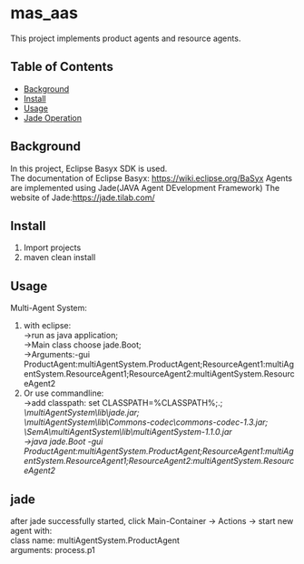 # mas_aas

This project implements product agents and resource agents.

## Table of Contents

- [Background](#background)
- [Install](#install)
- [Usage](#usage)
- [Jade Operation](#jade)


## Background
In this project, Eclipse Basyx SDK is used.  
The documentation of Eclipse Basyx: https://wiki.eclipse.org/BaSyx
Agents are implemented using Jade(JAVA Agent DEvelopment Framework)
The website of Jade:https://jade.tilab.com/

## Install
1. Import projects  
2. maven clean install

## Usage 
Multi-Agent System:
1. with eclipse:  
->run as java application;  
->Main class choose jade.Boot;  
->Arguments:-gui ProductAgent:multiAgentSystem.ProductAgent;ResourceAgent1:multiAgentSystem.ResourceAgent1;ResourceAgent2:multiAgentSystem.ResourceAgent2
2. Or use commandline:  
->add classpath: set CLASSPATH=%CLASSPATH%;.;<address>\multiAgentSystem\lib\jade.jar;<address>\multiAgentSystem\lib\Commons-codec\commons-codec-1.3.jar;<address>\SemA\multiAgentSystem\lib\multiAgentSystem-1.1.0.jar  
->java jade.Boot -gui ProductAgent:multiAgentSystem.ProductAgent;ResourceAgent1:multiAgentSystem.ResourceAgent1;ResourceAgent2:multiAgentSystem.ResourceAgent2

## jade
after jade successfully started, click Main-Container -> Actions -> start new agent with:  
class name: multiAgentSystem.ProductAgent  
arguments: process.p1
